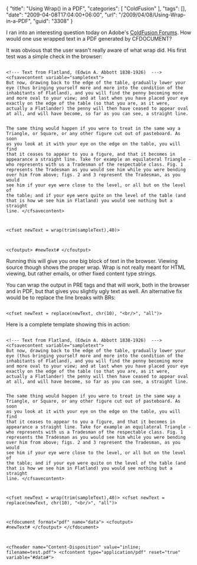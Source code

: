 {
	"title": "Using Wrap() in a PDF",
	"categories": [
		"ColdFusion"
	],
	"tags": [],
	"date": "2009-04-08T17:04:00+06:00",
	"url": "/2009/04/08/Using-Wrap-in-a-PDF",
	"guid": "3308"
}

I ran into an interesting question today on Adobe's <a href="http://forums.adobe.com/community/coldfusion">ColdFusion Forums</a>. How would one use wrapped text in a PDF generated by CFDOCUMENT?
<!--more-->
It was obvious that the user wasn't really aware of what wrap did. His first test was a simple check in the browser:

<code>
&lt;!--- Text from Flatland, (Edwin A. Abbott 1838-1926)  ---&gt;
&lt;cfsavecontent variable="sampletext"&gt;
But now, drawing back to the edge of the table, gradually lower your eye (thus bringing yourself more and more into the condition of the inhabitants of Flatland), and you will find the penny becoming more and more oval to your view; and at last when you have placed your eye exactly on the edge of the table (so that you are, as it were, actually a Flatlander) the penny will then have ceased to appear oval at all, and will have become, so far as you can see, a straight line.

The same thing would happen if you were to treat in the same way a Triangle, or Square, or any other figure cut out of pasteboard. As soon as you look at it with your eye on the edge on the table, you will find that it ceases to appear to you a figure, and that it becomes in appearance a straight line. Take for example an equilateral Triangle - who represents with us a Tradesman of the respectable class. Fig. 1 represents the Tradesman as you would see him while you were bending over him from above; figs. 2 and 3 represent the Tradesman, as you would see him if your eye were close to the level, or all but on the level of the table; and if your eye were quite on the level of the table (and that is how we see him in Flatland) you would see nothing but a straight line. 
&lt;/cfsavecontent&gt;

&lt;cfset newText = wrap(trim(sampleText),40)&gt;

&lt;cfoutput&gt;
#newText#
&lt;/cfoutput&gt;
</code>

Running this will give you one big block of text in the browser. Viewing source though shows the proper wrap. Wrap is not really meant for HTML viewing, but rather emails, or other fixed content type strings.

You can wrap the output in PRE tags and that will work, both in the browser and in PDF, but that gives you slightly ugly text as well. An alternative fix would be to replace the line breaks with BRs:

<code>
&lt;cfset newText = replace(newText, chr(10), "&lt;br/&gt;", "all")&gt;
</code>

Here is a complete template showing this in action:

<code>
&lt;!--- Text from Flatland, (Edwin A. Abbott 1838-1926)  ---&gt;
&lt;cfsavecontent variable="sampletext"&gt;
But now, drawing back to the edge of the table, gradually lower your eye (thus bringing yourself more and more into the condition of the inhabitants of Flatland), and you will find the penny becoming more and more oval to your view; and at last when you have placed your eye exactly on the edge of the table (so that you are, as it were, actually a Flatlander) the penny will then have ceased to appear oval at all, and will have become, so far as you can see, a straight line.

The same thing would happen if you were to treat in the same way a Triangle, or Square, or any other figure cut out of pasteboard. As soon as you look at it with your eye on the edge on the table, you will find that it ceases to appear to you a figure, and that it becomes in appearance a straight line. Take for example an equilateral Triangle - who represents with us a Tradesman of the respectable class. Fig. 1 represents the Tradesman as you would see him while you were bending over him from above; figs. 2 and 3 represent the Tradesman, as you would see him if your eye were close to the level, or all but on the level of the table; and if your eye were quite on the level of the table (and that is how we see him in Flatland) you would see nothing but a straight line. 
&lt;/cfsavecontent&gt;

&lt;cfset newText = wrap(trim(sampleText),40)&gt;
&lt;cfset newText = replace(newText, chr(10), "&lt;br/&gt;", "all")&gt;

&lt;cfdocument format="pdf" name="data"&gt;
&lt;cfoutput&gt;
#newText#
&lt;/cfoutput&gt;
&lt;/cfdocument&gt;

&lt;cfheader name="Content-Disposition" value="inline; filename=test.pdf"&gt;
&lt;cfcontent type="application/pdf" reset="true" variable="#data#"&gt;
</code>